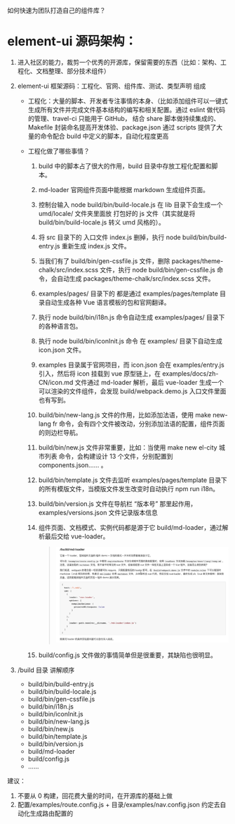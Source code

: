 如何快速为团队打造自己的组件库？

# element-ui 源码架构：

1. 进入社区的能力，裁剪一个优秀的开源库，保留需要的东西（比如：架构、工程化、文档整理、部分技术组件）

2. element-ui 框架源码：工程化、官网、组件库、测试、类型声明 组成
    - 工程化：大量的脚本、开发者专注事情的本身、（比如添加组件可以一键式生成所有文件并完成文件基本结构的编写和相关配置。通过 eslint 做代码的管理、travel-ci 只能用于 GitHub， 结合 share 脚本做持续集成的、Makefile 封装命名提高开发体验、package.json 通过 scripts 提供了大量的命令配合 build 中定义的脚本，自动化程度更高

    - 工程化做了哪些事情？

      1. build 中的脚本占了很大的作用，build 目录中存放工程化配置和脚本。
      2. md-loader 官网组件页面中能根据 markdown 生成组件页面。
      3. 控制台输入 node build/bin/build-locale.js 在 lib 目录下会生成一个 umd/locale/ 文件夹里面放 打包好的 js 文件（其实就是将 build/bin/build-locale.js 转义 umd 风格的）。
      4. 将 src 目录下的 入口文件 index.js 删掉，执行 node build/bin/build-entry.js 重新生成 index.js 文件。
      5. 当我们有了 build/bin/gen-cssfile.js 文件，删除 packages/theme-chalk/src/index.scss 文件，执行 node build/bin/gen-cssfile.js 命令，会自动生成 packages/theme-chalk/src/index.scss 文件。
      6. examples/pages/ 目录下的 都是通过 examples/pages/template 目录自动生成各种 Vue 语言模板的包和官网翻译。
      7. 执行 node build/bin/i18n.js 命令自动生成 examples/pages/ 目录下的各种语言包。
      8. 执行 node build/bin/iconInit.js 命令 在 examples/ 目录下自动生成 icon.json 文件。
      9. examples 目录属于官网项目，而 icon.json 会在 examples/entry.js 引入，然后将 icon 挂载到 vue 原型链上，在 examples/docs/zh-CN/icon.md 文件通过 md-loader 解析，最后 vue-loader 生成一个可以渲染的文件组件，会发现 build/webpack.demo.js 入口文件里面也有写到。
      10. build/bin/new-lang.js 文件的作用，比如添加法语，使用 make new-lang fr 命令，会有四个文件被改动，分别添加法语的配置，组件页面的则边栏导航。
      11. build/bin/new.js 文件非常重要，比如：当使用 make new el-city 城市列表 命令，会构建设计 13 个文件，分别配置到 components.json…… 。
      12. build/bin/template.js 文件去监听 examples/pages/template 目录下的所有模版文件，当模版文件发生改变时自动执行 npm run i18n。
      13. build/bin/version.js 文件在导航栏 “版本号” 那里起作用，examples/versions.json 文件记录版本信息
      14. 组件页面、文档模式、实例代码都是源于它 build/md-loader，通过解析最后交给 vue-loader。

          > ![md-loader](md-loader.png)
      15. build/config.js 文件做的事情简单但是很重要，其缺陷也很明显。
  
3. /build 目录 讲解顺序
    - build/bin/build-entry.js
    - build/bin/build-locale.js
    - build/bin/gen-cssfile.js
    - build/bin/i18n.js
    - build/bin/iconInit.js
    - build/bin/new-lang.js
    - build/bin/new.js
    - build/bin/template.js
    - build/bin/version.js
    - build/md-loader
    - build/config.js
    - ……

建议：
  1. 不要从 0 构建，回花费大量的时间，在开源库的基础上做
  2. 配置/examples/route.config.js + 目录/examples/nav.config.json 约定去自动化生成路由配置的
